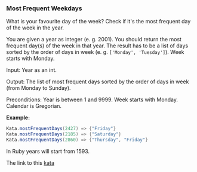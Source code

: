 ### Most Frequent Weekdays

What is your favourite day of the week? Check if it's the most frequent day of the week in the year.

You are given a year as integer (e. g. 2001). You should return the most frequent day(s) of the week in that year. The result has to be a list of days sorted by the order of days in week (e. g. `['Monday', 'Tuesday']`). Week starts with Monday.

Input: Year as an int.

Output: The list of most frequent days sorted by the order of days in week (from Monday to Sunday).

Preconditions: Year is between 1 and 9999. Week starts with Monday. Calendar is Gregorian.

**Example:**
```java
Kata.mostFrequentDays(2427) => {"Friday"}
Kata.mostFrequentDays(2185) => {"Saturday"}
Kata.mostFrequentDays(2860) => {"Thursday", "Friday"}
```
In Ruby years will start from 1593.  

The link to this [kata](https://www.codewars.com/kata/most-frequent-weekdays/java)
